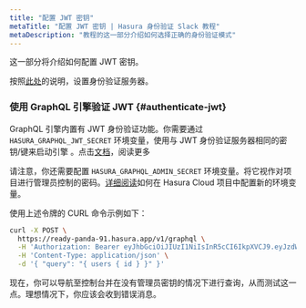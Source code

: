 ```yaml
---
title: "配置 JWT 密钥"
metaTitle: "配置 JWT 密钥 | Hasura 身份验证 Slack 教程"
metaDescription: "教程的这一部分介绍如何选择正确的身份验证模式"
---
```


这一部分将介绍如何配置 JWT 密钥。

按照[此处](https://github.com/hasura/learn-graphql/tree/master/services/backend/auth-server)的说明，设置身份验证服务器。

### 使用 GraphQL 引擎验证 JWT {#authenticate-jwt}

GraphQL 引擎内置有 JWT 身份验证功能。你需要通过 `HASURA_GRAPHQL_JWT_SECRET` 环境变量，使用与 JWT 身份验证服务器相同的密钥/键来启动引擎 。点击[文档](https://hasura.io/docs/latest/graphql/core/auth/authentication/jwt/#running-with-jwt)，阅读更多

请注意，你还需要配置 `HASURA_GRAPHQL_ADMIN_SECRET` 环境变量。将它视作对项目进行管理员控制的密码。[详细阅读](https://hasura.io/docs/latest/graphql/cloud/projects/env-vars/)如何在 Hasura Cloud 项目中配置新的环境变量。

使用上述令牌的 CURL 命令示例如下：

```bash
curl -X POST \
  https://ready-panda-91.hasura.app/v1/graphql \
  -H 'Authorization: Bearer eyJhbGciOiJIUzI1NiIsInR5cCI6IkpXVCJ9.eyJzdWIiOiIxIiwibmFtZSI6InRlc3QxMjMiLCJpYXQiOjE1NDAzNzY4MTUuODUzLCJodHRwczovL2hhc3VyYS5pby9qd3QvY2xhaW1zIjp7IngtaGFzdXJhLWFsbG93ZWQtcm9sZXMiOlsiZWRpdG9yIiwidXNlciIsIm1vZCJdLCJ4LWhhc3VyYS11c2VyLWlkIjoiMSIsIngtaGFzdXJhLWRlZmF1bHQtcm9sZSI6InVzZXIiLCJ4LWhhc3VyYS1yb2xlIjoidXNlciJ9fQ.w9uj0FtesZOFUnwYT2KOWHr6IKWsDRuOC9G2GakBgMI' \
  -H 'Content-Type: application/json' \
  -d '{ "query": "{ users { id } }" }'
```

现在，你可以导航至控制台并在没有管理员密钥的情况下进行查询，从而测试这一点。理想情况下，你应该会收到错误消息。
